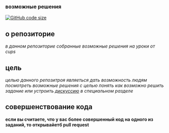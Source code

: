 ### возможные решения
[![GitHub code size](https://img.shields.io/github/languages/code-size/dark0ghost/cups-solutions?style=flat)](https://github.com/dark0ghost/cups-solutions)
## о репозиторие
*в данном репозиторие собранные возможные решения на уроки от cups*

## цель 
*целью данного репозитроя являеться дать возможность людям посмотреть возможные решения с целью понять как возможно решить задание или устроить [дискуссию](https://github.com/dark0ghost/cups-solutions/discussions) в специальном разделе*

## совершенствование кода
__если вы считаете, что у вас более совершенный код на одного из заданий, то открывайетб pull request__

